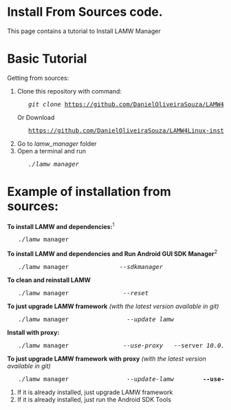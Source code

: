 # Install  From Sources code.
This page contains a tutorial to Install LAMW Manager

Basic Tutorial
===
<p>
	Getting from sources:
	<ol>
		<li>Clone this repository with command:
		<pre>	<em>git clone</em> <a href="https://github.com/DanielOliveiraSouza/LAMW4Linux-installer.git">https://github.com/DanielOliveiraSouza/LAMW4Linux-installer.git</a></pre> 
		Or Download 
		<pre>	<a href="https://github.com/DanielOliveiraSouza/LAMW4Linux-installer/archive/master.zip">https://github.com/DanielOliveiraSouza/LAMW4Linux-installer/archive/master.zip</a> and unzip.</pre></li>
		<li>Go to <em>lamw_manager</em> folder</li>
		<li>Open a terminal and run 
		<pre>	<em>./lamw_manager</em></pre></li>
	</ol>
</p>

Example of installation from sources:
===
<p>
	<strong>To install LAMW and dependencies:</strong><sup>1</sup>
	<pre>	./lamw_manager</pre>
	<strong>To install LAMW and dependencies and Run Android  GUI SDK Manager</strong><sup>2</sup>
	<pre>	./lamw_manager              <em>--sdkmanager</em></pre>
	<strong>To clean and reinstall LAMW</strong>
	<pre>	./lamw_manager              <em> --reset</em></pre>
	<strong>To just upgrade LAMW framework</strong> <em>(with the latest version available in git)</em>
	<pre>	./lamw_manager                <em>--update_lamw</em></pre>
	<strong>Install with proxy:</strong>
	<pre>	./lamw_manager               <em>--use-proxy</em>	--server <em>10.0.16.1</em>	<strong>--port</strong>	<em>3128</em></pre>
	<strong>To just upgrade LAMW framework with proxy</strong> <em>(with the latest version available in git)</em>
	<pre>	./lamw_manager                <em>--update-lamw</em>		<strong>--use-proxy	--server</strong> <em>10.0.16.1</em>	<strong>--port</strong>	<em>3128</em></pre>
	<ol>
		<li>If it is already installed, just upgrade LAMW framework</li>
		<li>If it is already installed, just run the Android SDK Tools</li>
	</ol>
</p>
